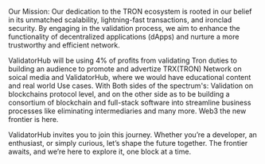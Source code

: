 Our Mission: Our dedication to the TRON ecosystem is rooted in our belief in its unmatched scalability, lightning-fast transactions, and ironclad security. By engaging in the validation process, we aim to enhance the functionality of decentralized applications (dApps) and nurture a more trustworthy and efficient network. 

ValidatorHub will be using 4% of profits from validating Tron duties to building an audience to promote and advertize  TRX(TRON) Network on soical media and ValidatorHub, where we would have educational content and real world Use cases. With Both sides of the spectrum's: Validation on blockchains protocol level, and on the other side as to be building a consortium of blockchain and full-stack software into streamline business processes like eliminating intermediaries and many more.  Web3 the new frontier is here.

ValidatorHub invites you to join this journey. Whether you’re a developer, an enthusiast, or simply curious, let’s shape the future together. The frontier awaits, and we’re here to explore it, one block at a time.
